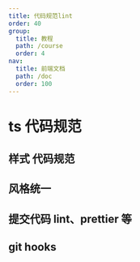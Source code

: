 ```yaml
---
title: 代码规范lint
order: 40
group:
  title: 教程
  path: /course
  order: 4
nav:
  title: 前端文档
  path: /doc
  order: 100
---
```


# ts 代码规范

## 样式 代码规范

## 风格统一

## 提交代码 lint、prettier 等

## git hooks
